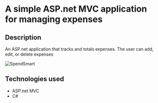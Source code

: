 # A simple ASP.net MVC application for managing expenses
## Description
An ASP.net application that tracks and totals expenses.
The user can add, edit, or delete expenses

![SpendSmart](https://github.com/user-attachments/assets/62c2a9bc-5916-4c69-aa33-5cb606d74148)

## Technologies used 
* ASP.net MVC
* C#
